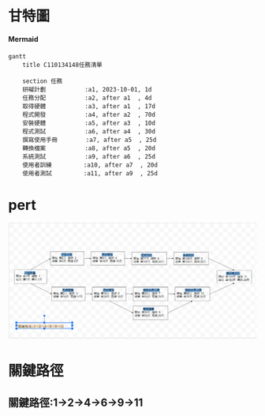 # 甘特圖
#### Mermaid
```mermaid
gantt
    title C110134148任務清單

    section 任務
    研礙計劃           :a1, 2023-10-01, 1d
    任務分配           :a2, after a1  , 4d
    取得硬體           :a3, after a1  , 17d
    程式開發           :a4, after a2  , 70d
    安裝硬體           :a5, after a3  , 10d
    程式測試           :a6, after a4  , 30d
    撰寫使用手冊        :a7, after a5  , 25d
    轉換檔案           :a8, after a5  , 20d
    系統測試           :a9, after a6  , 25d
    使用者訓練         :a10, after a7  , 20d
    使用者測試         :a11, after a9  , 25d
```
# pert
![1](pert_diagram.png)
# 關鍵路徑
## 關鍵路徑:1->2->4->6->9->11


